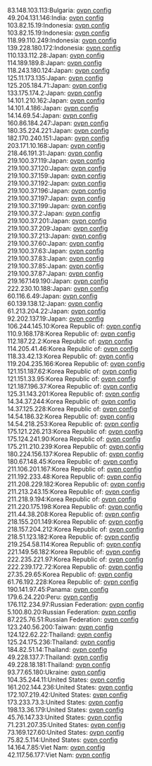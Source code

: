 83.148.103.113:Bulgaria: [ovpn config](vpn/83_148_103_113.ovpn)  
49.204.131.146:India: [ovpn config](vpn/49_204_131_146.ovpn)  
103.82.15.19:Indonesia: [ovpn config](vpn/103_82_15_19.ovpn)  
103.82.15.19:Indonesia: [ovpn config](vpn/103_82_15_19.ovpn)  
118.99.110.249:Indonesia: [ovpn config](vpn/118_99_110_249.ovpn)  
139.228.180.172:Indonesia: [ovpn config](vpn/139_228_180_172.ovpn)  
110.133.112.28:Japan: [ovpn config](vpn/110_133_112_28.ovpn)  
114.189.189.8:Japan: [ovpn config](vpn/114_189_189_8.ovpn)  
118.243.180.124:Japan: [ovpn config](vpn/118_243_180_124.ovpn)  
125.11.173.135:Japan: [ovpn config](vpn/125_11_173_135.ovpn)  
125.205.184.71:Japan: [ovpn config](vpn/125_205_184_71.ovpn)  
133.175.174.2:Japan: [ovpn config](vpn/133_175_174_2.ovpn)  
14.101.210.162:Japan: [ovpn config](vpn/14_101_210_162.ovpn)  
14.101.4.186:Japan: [ovpn config](vpn/14_101_4_186.ovpn)  
14.14.69.54:Japan: [ovpn config](vpn/14_14_69_54.ovpn)  
160.86.184.247:Japan: [ovpn config](vpn/160_86_184_247.ovpn)  
180.35.224.221:Japan: [ovpn config](vpn/180_35_224_221.ovpn)  
182.170.240.151:Japan: [ovpn config](vpn/182_170_240_151.ovpn)  
203.171.10.168:Japan: [ovpn config](vpn/203_171_10_168.ovpn)  
218.46.191.31:Japan: [ovpn config](vpn/218_46_191_31.ovpn)  
219.100.37.119:Japan: [ovpn config](vpn/219_100_37_119.ovpn)  
219.100.37.120:Japan: [ovpn config](vpn/219_100_37_120.ovpn)  
219.100.37.159:Japan: [ovpn config](vpn/219_100_37_159.ovpn)  
219.100.37.192:Japan: [ovpn config](vpn/219_100_37_192.ovpn)  
219.100.37.196:Japan: [ovpn config](vpn/219_100_37_196.ovpn)  
219.100.37.197:Japan: [ovpn config](vpn/219_100_37_197.ovpn)  
219.100.37.199:Japan: [ovpn config](vpn/219_100_37_199.ovpn)  
219.100.37.2:Japan: [ovpn config](vpn/219_100_37_2.ovpn)  
219.100.37.201:Japan: [ovpn config](vpn/219_100_37_201.ovpn)  
219.100.37.209:Japan: [ovpn config](vpn/219_100_37_209.ovpn)  
219.100.37.213:Japan: [ovpn config](vpn/219_100_37_213.ovpn)  
219.100.37.60:Japan: [ovpn config](vpn/219_100_37_60.ovpn)  
219.100.37.63:Japan: [ovpn config](vpn/219_100_37_63.ovpn)  
219.100.37.83:Japan: [ovpn config](vpn/219_100_37_83.ovpn)  
219.100.37.85:Japan: [ovpn config](vpn/219_100_37_85.ovpn)  
219.100.37.87:Japan: [ovpn config](vpn/219_100_37_87.ovpn)  
219.167.149.190:Japan: [ovpn config](vpn/219_167_149_190.ovpn)  
222.230.10.188:Japan: [ovpn config](vpn/222_230_10_188.ovpn)  
60.116.6.49:Japan: [ovpn config](vpn/60_116_6_49.ovpn)  
60.139.138.12:Japan: [ovpn config](vpn/60_139_138_12.ovpn)  
61.213.204.22:Japan: [ovpn config](vpn/61_213_204_22.ovpn)  
92.202.137.19:Japan: [ovpn config](vpn/92_202_137_19.ovpn)  
106.244.145.10:Korea Republic of: [ovpn config](vpn/106_244_145_10.ovpn)  
110.9.168.178:Korea Republic of: [ovpn config](vpn/110_9_168_178.ovpn)  
112.187.22.2:Korea Republic of: [ovpn config](vpn/112_187_22_2.ovpn)  
114.205.41.46:Korea Republic of: [ovpn config](vpn/114_205_41_46.ovpn)  
118.33.42.13:Korea Republic of: [ovpn config](vpn/118_33_42_13.ovpn)  
119.204.235.166:Korea Republic of: [ovpn config](vpn/119_204_235_166.ovpn)  
121.151.187.62:Korea Republic of: [ovpn config](vpn/121_151_187_62.ovpn)  
121.151.33.95:Korea Republic of: [ovpn config](vpn/121_151_33_95.ovpn)  
121.187.196.37:Korea Republic of: [ovpn config](vpn/121_187_196_37.ovpn)  
125.31.143.201:Korea Republic of: [ovpn config](vpn/125_31_143_201.ovpn)  
14.34.37.244:Korea Republic of: [ovpn config](vpn/14_34_37_244.ovpn)  
14.37.125.228:Korea Republic of: [ovpn config](vpn/14_37_125_228.ovpn)  
14.54.186.32:Korea Republic of: [ovpn config](vpn/14_54_186_32.ovpn)  
14.54.218.253:Korea Republic of: [ovpn config](vpn/14_54_218_253.ovpn)  
175.121.226.213:Korea Republic of: [ovpn config](vpn/175_121_226_213.ovpn)  
175.124.241.90:Korea Republic of: [ovpn config](vpn/175_124_241_90.ovpn)  
175.211.210.239:Korea Republic of: [ovpn config](vpn/175_211_210_239.ovpn)  
180.224.156.137:Korea Republic of: [ovpn config](vpn/180_224_156_137.ovpn)  
180.67.148.45:Korea Republic of: [ovpn config](vpn/180_67_148_45.ovpn)  
211.106.201.167:Korea Republic of: [ovpn config](vpn/211_106_201_167.ovpn)  
211.192.233.48:Korea Republic of: [ovpn config](vpn/211_192_233_48.ovpn)  
211.208.229.182:Korea Republic of: [ovpn config](vpn/211_208_229_182.ovpn)  
211.213.243.15:Korea Republic of: [ovpn config](vpn/211_213_243_15.ovpn)  
211.218.9.194:Korea Republic of: [ovpn config](vpn/211_218_9_194.ovpn)  
211.220.175.198:Korea Republic of: [ovpn config](vpn/211_220_175_198.ovpn)  
211.44.38.208:Korea Republic of: [ovpn config](vpn/211_44_38_208.ovpn)  
218.155.201.149:Korea Republic of: [ovpn config](vpn/218_155_201_149.ovpn)  
218.157.204.212:Korea Republic of: [ovpn config](vpn/218_157_204_212.ovpn)  
218.51.123.182:Korea Republic of: [ovpn config](vpn/218_51_123_182.ovpn)  
219.254.58.114:Korea Republic of: [ovpn config](vpn/219_254_58_114.ovpn)  
221.149.56.182:Korea Republic of: [ovpn config](vpn/221_149_56_182.ovpn)  
222.235.221.97:Korea Republic of: [ovpn config](vpn/222_235_221_97.ovpn)  
222.239.172.72:Korea Republic of: [ovpn config](vpn/222_239_172_72.ovpn)  
27.35.29.65:Korea Republic of: [ovpn config](vpn/27_35_29_65.ovpn)  
61.76.192.228:Korea Republic of: [ovpn config](vpn/61_76_192_228.ovpn)  
190.141.97.45:Panama: [ovpn config](vpn/190_141_97_45.ovpn)  
179.6.24.220:Peru: [ovpn config](vpn/179_6_24_220.ovpn)  
176.112.234.97:Russian Federation: [ovpn config](vpn/176_112_234_97.ovpn)  
5.100.80.20:Russian Federation: [ovpn config](vpn/5_100_80_20.ovpn)  
87.225.76.51:Russian Federation: [ovpn config](vpn/87_225_76_51.ovpn)  
123.240.56.200:Taiwan: [ovpn config](vpn/123_240_56_200.ovpn)  
124.122.62.22:Thailand: [ovpn config](vpn/124_122_62_22.ovpn)  
125.24.175.236:Thailand: [ovpn config](vpn/125_24_175_236.ovpn)  
184.82.51.14:Thailand: [ovpn config](vpn/184_82_51_14.ovpn)  
49.228.137.7:Thailand: [ovpn config](vpn/49_228_137_7.ovpn)  
49.228.18.181:Thailand: [ovpn config](vpn/49_228_18_181.ovpn)  
93.77.65.180:Ukraine: [ovpn config](vpn/93_77_65_180.ovpn)  
104.35.244.11:United States: [ovpn config](vpn/104_35_244_11.ovpn)  
161.202.144.236:United States: [ovpn config](vpn/161_202_144_236.ovpn)  
172.107.219.42:United States: [ovpn config](vpn/172_107_219_42.ovpn)  
173.233.73.3:United States: [ovpn config](vpn/173_233_73_3.ovpn)  
198.13.36.179:United States: [ovpn config](vpn/198_13_36_179.ovpn)  
45.76.147.33:United States: [ovpn config](vpn/45_76_147_33.ovpn)  
71.231.207.35:United States: [ovpn config](vpn/71_231_207_35.ovpn)  
73.169.127.60:United States: [ovpn config](vpn/73_169_127_60.ovpn)  
75.82.5.114:United States: [ovpn config](vpn/75_82_5_114.ovpn)  
14.164.7.85:Viet Nam: [ovpn config](vpn/14_164_7_85.ovpn)  
42.117.56.177:Viet Nam: [ovpn config](vpn/42_117_56_177.ovpn)  
